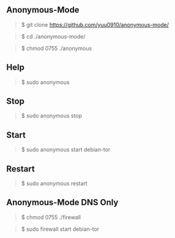 ## Anonymous-Mode
> $ git clone https://github.com/yuu0910/anonymous-mode/

> $ cd ./anonymous-mode/

> $ chmod 0755 ./anonymous

## Help
> $ sudo anonymous

## Stop
> $ sudo anonymous stop

## Start
> $ sudo anonymous start debian-tor

## Restart
> $ sudo anonymous restart

## Anonymous-Mode DNS Only
> $ chmod 0755 ./firewall

> $ sudo firewall start debian-tor
